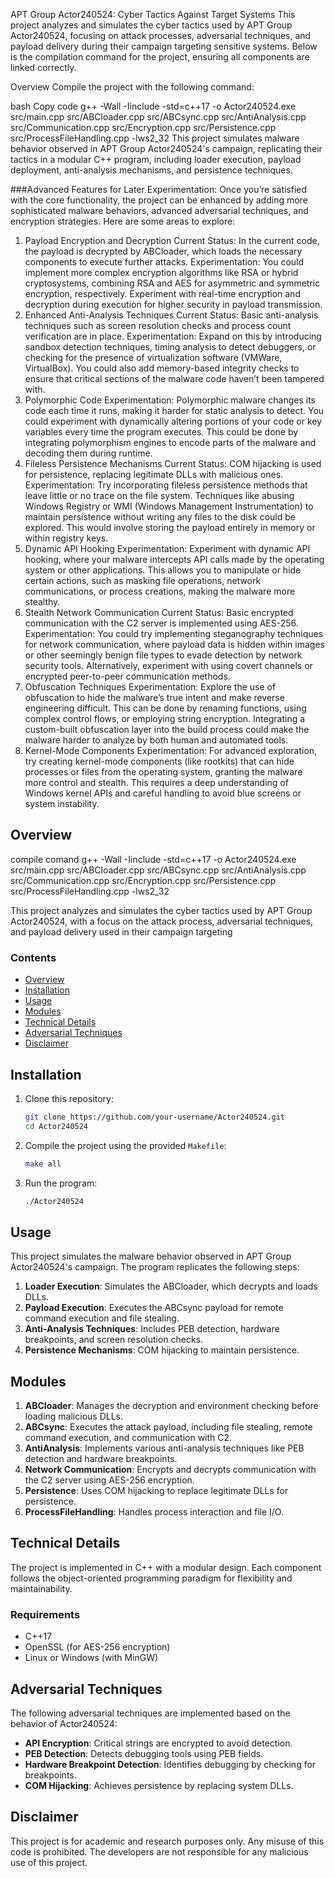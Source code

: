 APT Group Actor240524: Cyber Tactics Against Target Systems
This project analyzes and simulates the cyber tactics used by APT Group Actor240524, focusing on attack processes, adversarial techniques, and payload delivery during their campaign targeting sensitive systems. Below is the compilation command for the project, ensuring all components are linked correctly.

Overview
Compile the project with the following command:

bash
Copy code
g++ -Wall -Iinclude -std=c++17 -o Actor240524.exe src/main.cpp src/ABCloader.cpp src/ABCsync.cpp src/AntiAnalysis.cpp src/Communication.cpp src/Encryption.cpp src/Persistence.cpp src/ProcessFileHandling.cpp -lws2_32 
This project simulates malware behavior observed in APT Group Actor240524's campaign, replicating their tactics in a modular C++ program, including loader execution, payload deployment, anti-analysis mechanisms, and persistence techniques.

###Advanced Features for Later Experimentation:
Once you’re satisfied with the core functionality, the project can be enhanced by adding more sophisticated malware behaviors, advanced adversarial techniques, and encryption strategies. Here are some areas to explore:

1. Payload Encryption and Decryption
Current Status: In the current code, the payload is decrypted by ABCloader, which loads the necessary components to execute further attacks.
Experimentation: You could implement more complex encryption algorithms like RSA or hybrid cryptosystems, combining RSA and AES for asymmetric and symmetric encryption, respectively. Experiment with real-time encryption and decryption during execution for higher security in payload transmission.
2. Enhanced Anti-Analysis Techniques
Current Status: Basic anti-analysis techniques such as screen resolution checks and process count verification are in place.
Experimentation: Expand on this by introducing sandbox detection techniques, timing analysis to detect debuggers, or checking for the presence of virtualization software (VMWare, VirtualBox). You could also add memory-based integrity checks to ensure that critical sections of the malware code haven’t been tampered with.
3. Polymorphic Code
Experimentation: Polymorphic malware changes its code each time it runs, making it harder for static analysis to detect. You could experiment with dynamically altering portions of your code or key variables every time the program executes. This could be done by integrating polymorphism engines to encode parts of the malware and decoding them during runtime.
4. Fileless Persistence Mechanisms
Current Status: COM hijacking is used for persistence, replacing legitimate DLLs with malicious ones.
Experimentation: Try incorporating fileless persistence methods that leave little or no trace on the file system. Techniques like abusing Windows Registry or WMI (Windows Management Instrumentation) to maintain persistence without writing any files to the disk could be explored. This would involve storing the payload entirely in memory or within registry keys.
5. Dynamic API Hooking
Experimentation: Experiment with dynamic API hooking, where your malware intercepts API calls made by the operating system or other applications. This allows you to manipulate or hide certain actions, such as masking file operations, network communications, or process creations, making the malware more stealthy.
6. Stealth Network Communication
Current Status: Basic encrypted communication with the C2 server is implemented using AES-256.
Experimentation: You could try implementing steganography techniques for network communication, where payload data is hidden within images or other seemingly benign file types to evade detection by network security tools. Alternatively, experiment with using covert channels or encrypted peer-to-peer communication methods.
7. Obfuscation Techniques
Experimentation: Explore the use of obfuscation to hide the malware’s true intent and make reverse engineering difficult. This can be done by renaming functions, using complex control flows, or employing string encryption. Integrating a custom-built obfuscation layer into the build process could make the malware harder to analyze by both human and automated tools.
8. Kernel-Mode Components
Experimentation: For advanced exploration, try creating kernel-mode components (like rootkits) that can hide processes or files from the operating system, granting the malware more control and stealth. This requires a deep understanding of Windows kernel APIs and careful handling to avoid blue screens or system instability.

## Overview
compile comand g++ -Wall -Iinclude -std=c++17 -o Actor240524.exe src/main.cpp src/ABCloader.cpp src/ABCsync.cpp src/AntiAnalysis.cpp src/Communication.cpp src/Encryption.cpp src/Persistence.cpp src/ProcessFileHandling.cpp -lws2_32 

This project analyzes and simulates the cyber tactics used by APT Group Actor240524, with a focus on the attack process, adversarial techniques, and payload delivery used in their campaign targeting 

### Contents
- [Overview](#overview)
- [Installation](#installation)
- [Usage](#usage)
- [Modules](#modules)
- [Technical Details](#technical-details)
- [Adversarial Techniques](#adversarial-techniques)
- [Disclaimer](#disclaimer)

## Installation

1. Clone this repository:
    ```bash
    git clone https://github.com/your-username/Actor240524.git
    cd Actor240524
    ```

2. Compile the project using the provided `Makefile`:
    ```bash
    make all
    ```

3. Run the program:
    ```bash
    ./Actor240524
    ```

## Usage

This project simulates the malware behavior observed in APT Group Actor240524's campaign. The program replicates the following steps:

1. **Loader Execution**: Simulates the ABCloader, which decrypts and loads DLLs.
2. **Payload Execution**: Executes the ABCsync payload for remote command execution and file stealing.
3. **Anti-Analysis Techniques**: Includes PEB detection, hardware breakpoints, and screen resolution checks.
4. **Persistence Mechanisms**: COM hijacking to maintain persistence.

## Modules

1. **ABCloader**: Manages the decryption and environment checking before loading malicious DLLs.
2. **ABCsync**: Executes the attack payload, including file stealing, remote command execution, and communication with C2.
3. **AntiAnalysis**: Implements various anti-analysis techniques like PEB detection and hardware breakpoints.
4. **Network Communication**: Encrypts and decrypts communication with the C2 server using AES-256 encryption.
5. **Persistence**: Uses COM hijacking to replace legitimate DLLs for persistence.
6. **ProcessFileHandling**: Handles process interaction and file I/O.

## Technical Details

The project is implemented in C++ with a modular design. Each component follows the object-oriented programming paradigm for flexibility and maintainability.

### Requirements
- C++17
- OpenSSL (for AES-256 encryption)
- Linux or Windows (with MinGW)

## Adversarial Techniques

The following adversarial techniques are implemented based on the behavior of Actor240524:

- **API Encryption**: Critical strings are encrypted to avoid detection.
- **PEB Detection**: Detects debugging tools using PEB fields.
- **Hardware Breakpoint Detection**: Identifies debugging by checking for breakpoints.
- **COM Hijacking**: Achieves persistence by replacing system DLLs.

## Disclaimer

This project is for academic and research purposes only. Any misuse of this code is prohibited. The developers are not responsible for any malicious use of this project.

